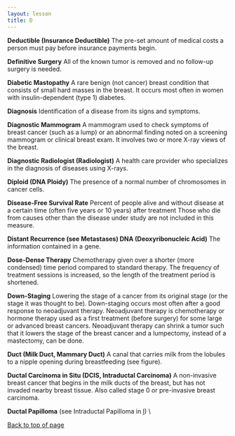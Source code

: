 ```yaml
---
layout: lesson
title: D
---
```


<a name="top"></a>

**Deductible (Insurance Deductible)** 
The pre-set amount of medical costs a person must pay before insurance payments begin.

**Definitive Surgery** 
All of the known tumor is removed and no follow-up surgery is needed.

**Diabetic Mastopathy** 
A rare benign (not cancer) breast condition that consists of small hard masses in the breast. It occurs most often in women with insulin-dependent (type 1) diabetes.

**Diagnosis** 
Identification of a disease from its signs and symptoms.

**Diagnostic Mammogram** 
A mammogram used to check symptoms of breast cancer (such as a lump) or an abnormal finding noted on a screening mammogram or clinical breast exam. It involves two or more X-ray views of the breast.

**Diagnostic Radiologist (Radiologist)** 
A health care provider who specializes in the diagnosis of diseases using X-rays.

**Diploid (DNA Ploidy)** 
The presence of a normal number of chromosomes in cancer cells.
 
**Disease-Free Survival Rate** 
Percent of people alive and without disease at a certain time (often five years or 10 years) after treatment Those who die from causes other than the disease under study are not included in this measure.

**Distant Recurrence (see Metastases) DNA (Deoxyribonucleic Acid)** 
The information contained in a gene.

**Dose-Dense Therapy** 
Chemotherapy given over a shorter (more condensed) time period compared to standard therapy. The frequency of treatment sessions is increased, so the length of the treatment period is  shortened.

**Down-Staging** 
Lowering the stage of a cancer from its original stage (or the stage it was thought to be). Down-staging occurs most often after a good response to neoadjuvant therapy. Neoadjuvant therapy is chemotherapy or hormone therapy used as a first treatment (before surgery) for some large or advanced breast cancers.
Neoadjuvant therapy can shrink a tumor such that it lowers the stage of the breast cancer and a lumpectomy, instead of a mastectomy, can be done.

**Duct (Milk Duct, Mammary Duct)** 
A canal that carries milk from the lobules to a nipple opening during breastfeeding (see figure).

**Ductal Carcinoma in Situ (DCIS, Intraductal Carcinoma)** 
A non-invasive breast cancer that begins in the milk ducts of the breast, but has not invaded nearby breast tissue. Also called stage 0 or pre-invasive breast carcinoma.

**Ductal Papilloma** (see Intraductal Papilloma in [I](/{{page.root}}/myhthelperEduContent/I/index.html)) \ 

<a href="#top">Back to top of page</a>
